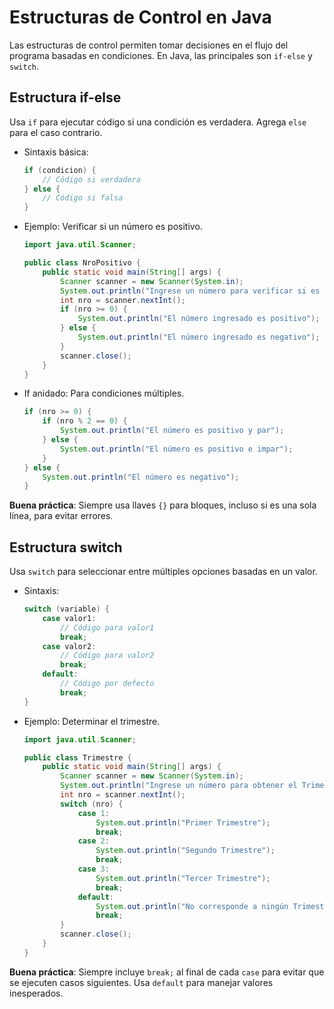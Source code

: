 # Estructuras de Control en Java

Las estructuras de control permiten tomar decisiones en el flujo del programa basadas en condiciones. En Java, las principales son `if-else` y `switch`.

## Estructura if-else

Usa `if` para ejecutar código si una condición es verdadera. Agrega `else` para el caso contrario.

- Sintaxis básica:
  ```java
  if (condicion) {
      // Código si verdadera
  } else {
      // Código si falsa
  }
  ```

- Ejemplo: Verificar si un número es positivo.
  ```java
  import java.util.Scanner;

  public class NroPositivo {
      public static void main(String[] args) {
          Scanner scanner = new Scanner(System.in);
          System.out.println("Ingrese un número para verificar si es positivo o negativo");
          int nro = scanner.nextInt();
          if (nro >= 0) {
              System.out.println("El número ingresado es positivo");
          } else {
              System.out.println("El número ingresado es negativo");
          }
          scanner.close();
      }
  }
  ```

- If anidado: Para condiciones múltiples.
  ```java
  if (nro >= 0) {
      if (nro % 2 == 0) {
          System.out.println("El número es positivo y par");
      } else {
          System.out.println("El número es positivo e impar");
      }
  } else {
      System.out.println("El número es negativo");
  }
  ```

**Buena práctica**: Siempre usa llaves `{}` para bloques, incluso si es una sola línea, para evitar errores.

## Estructura switch

Usa `switch` para seleccionar entre múltiples opciones basadas en un valor.

- Sintaxis:
  ```java
  switch (variable) {
      case valor1:
          // Código para valor1
          break;
      case valor2:
          // Código para valor2
          break;
      default:
          // Código por defecto
          break;
  }
  ```

- Ejemplo: Determinar el trimestre.
  ```java
  import java.util.Scanner;

  public class Trimestre {
      public static void main(String[] args) {
          Scanner scanner = new Scanner(System.in);
          System.out.println("Ingrese un número para obtener el Trimestre");
          int nro = scanner.nextInt();
          switch (nro) {
              case 1:
                  System.out.println("Primer Trimestre");
                  break;
              case 2:
                  System.out.println("Segundo Trimestre");
                  break;
              case 3:
                  System.out.println("Tercer Trimestre");
                  break;
              default:
                  System.out.println("No corresponde a ningún Trimestre");
                  break;
          }
          scanner.close();
      }
  }
  ```

**Buena práctica**: Siempre incluye `break;` al final de cada `case` para evitar que se ejecuten casos siguientes. Usa `default` para manejar valores inesperados.